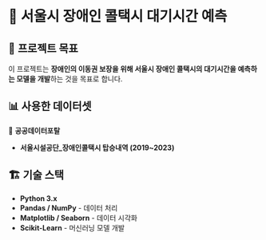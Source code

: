 # 🚖 서울시 장애인 콜택시 대기시간 예측

## 📌 프로젝트 목표  
이 프로젝트는 **장애인의 이동권 보장을 위해 서울시 장애인 콜택시의 대기시간을 예측하는 모델을 개발**하는 것을 목표로 합니다.

## 📊 사용한 데이터셋  
📂 **공공데이터포탈**  
- **서울시설공단_장애인콜택시 탑승내역 (2019~2023)**  

## 🏗️ 기술 스택  
- **Python 3.x**  
- **Pandas / NumPy** - 데이터 처리  
- **Matplotlib / Seaborn** - 데이터 시각화  
- **Scikit-Learn** - 머신러닝 모델 개발  
